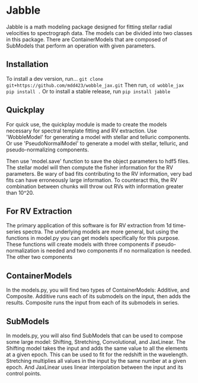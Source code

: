 # Jabble
Jabble is a math modeling package designed for fitting stellar radial velocities to spectrograph data.
The models can be divided into two classes in this package. There are ContainerModels that are composed of SubModels that perform an operation with given parameters.

## Installation
To install a dev version, run...
`git clone git+https://github.com/mdd423/wobble_jax.git`
Then run,
`cd wobble_jax`
`pip install .`
Or to install a stable release, run
`pip install jabble`


## Quickplay
For quick use, the quickplay module is made to create the models necessary for spectral template fitting and RV extraction. Use 'WobbleModel' for generating a model with stellar and telluric components. Or use 'PseudoNormalModel' to generate a model with stellar, telluric, and pseudo-normalizing components. 

Then use 'model.save' function to save the object parameters to hdf5 files. The stellar model will then compute the fisher information for the RV parameters. Be wary of bad fits contributing to the RV information, very bad fits can have erroneously large information. To counteract this, the RV combination between chunks will throw out RVs with information greater than 10^20.

## For RV Extraction
The primary application of this software is for RV extraction from 1d time-series spectra. The underlying models are more general, but using the functions in model.py you can get models specifically for this purpose. These functions will create models with three components if pseudo-normalization is needed and two components if no normalization is needed. The other two components 


## ContainerModels
In the models.py, you will find two types of ContainerModels: Additive, and Composite.
Additive runs each of its submodels on the input, then adds the results. Composite
runs the input from each of its submodels in series.

## SubModels
In models.py, you will also find SubModels that can be used to compose some large model: Shifting,
Stretching, Convolutional, and JaxLinear. The Shifting model takes the input and adds the same value to all the elements at a given epoch. This can be used to fit for the redshift in the wavelength. Stretching multiplies all values in the input by the same number at a given epoch. And JaxLinear uses linear interpolation between the input and its control points.
